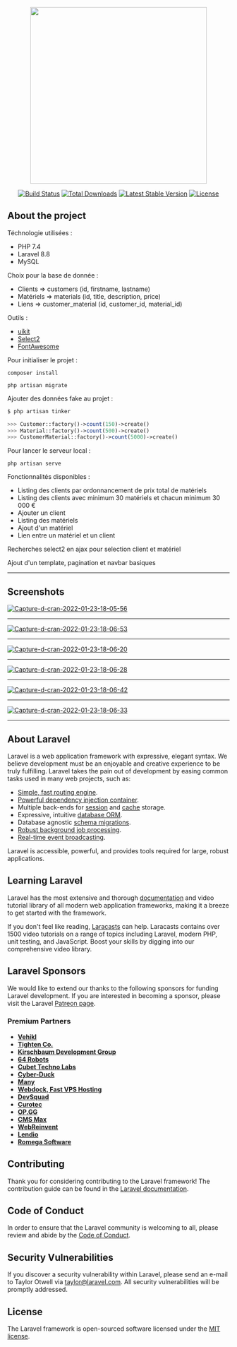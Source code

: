 <p align="center"><a href="https://laravel.com" target="_blank"><img src="https://raw.githubusercontent.com/laravel/art/master/logo-lockup/5%20SVG/2%20CMYK/1%20Full%20Color/laravel-logolockup-cmyk-red.svg" width="400"></a></p>

<p align="center">
<a href="https://travis-ci.org/laravel/framework"><img src="https://travis-ci.org/laravel/framework.svg" alt="Build Status"></a>
<a href="https://packagist.org/packages/laravel/framework"><img src="https://img.shields.io/packagist/dt/laravel/framework" alt="Total Downloads"></a>
<a href="https://packagist.org/packages/laravel/framework"><img src="https://img.shields.io/packagist/v/laravel/framework" alt="Latest Stable Version"></a>
<a href="https://packagist.org/packages/laravel/framework"><img src="https://img.shields.io/packagist/l/laravel/framework" alt="License"></a>
</p>

## About the project

Téchnologie utilisées :

- PHP 7.4
- Laravel 8.8
- MySQL

Choix pour la base de donnée :

- Clients => customers (id, firstname, lastname)
- Matériels => materials (id, title, description, price)
- Liens => customer_material (id, customer_id, material_id)

Outils : 
- [uikit](https://getuikit.com)
- [Select2](https://select2.org)
- [FontAwesome](https://fontawesome.com)

Pour initialiser le projet :

```
composer install
```
```
php artisan migrate
```

Ajouter des données fake au projet :

```php
$ php artisan tinker

>>> Customer::factory()->count(150)->create()
>>> Material::factory()->count(500)->create()
>>> CustomerMaterial::factory()->count(5000)->create()

```

Pour lancer le serveur local : 

```
php artisan serve
```


Fonctionnalités disponibles :

- Listing des clients par ordonnancement de prix total de matériels
- Listing des clients avec minimum 30 matériels et chacun minimum 30 000 €
- Ajouter un client
- Listing des matériels
- Ajout d'un matériel
- Lien entre un matériel et un client

Recherches select2 en ajax pour selection client et matériel

Ajout d'un template, pagination et navbar basiques

---

## Screenshots


<a href="https://ibb.co/PTwdcvy"><img src="https://i.ibb.co/9ws7bk0/Capture-d-cran-2022-01-23-18-05-56.png" alt="Capture-d-cran-2022-01-23-18-05-56" border="0" /></a>

---


<a href="https://ibb.co/k9PfxwN"><img src="https://i.ibb.co/dLHqrV8/Capture-d-cran-2022-01-23-18-06-53.png" alt="Capture-d-cran-2022-01-23-18-06-53" border="0" /></a>

---

<a href="https://ibb.co/17h4Q05"><img src="https://i.ibb.co/YPYVQNM/Capture-d-cran-2022-01-23-18-06-20.png" alt="Capture-d-cran-2022-01-23-18-06-20" border="0" /></a>

---

<a href="https://ibb.co/G0Jk93C"><img src="https://i.ibb.co/kxy0J6q/Capture-d-cran-2022-01-23-18-06-28.png" alt="Capture-d-cran-2022-01-23-18-06-28" border="0" /></a>

---


<a href="https://ibb.co/jWwkjzf"><img src="https://i.ibb.co/5njhJk4/Capture-d-cran-2022-01-23-18-06-42.png" alt="Capture-d-cran-2022-01-23-18-06-42" border="0" /></a>

---

<a href="https://ibb.co/2PHgVM9"><img src="https://i.ibb.co/Y8wpndC/Capture-d-cran-2022-01-23-18-06-33.png" alt="Capture-d-cran-2022-01-23-18-06-33" border="0" /></a>

---
## About Laravel

Laravel is a web application framework with expressive, elegant syntax. We believe development must be an enjoyable and creative experience to be truly fulfilling. Laravel takes the pain out of development by easing common tasks used in many web projects, such as:

- [Simple, fast routing engine](https://laravel.com/docs/routing).
- [Powerful dependency injection container](https://laravel.com/docs/container).
- Multiple back-ends for [session](https://laravel.com/docs/session) and [cache](https://laravel.com/docs/cache) storage.
- Expressive, intuitive [database ORM](https://laravel.com/docs/eloquent).
- Database agnostic [schema migrations](https://laravel.com/docs/migrations).
- [Robust background job processing](https://laravel.com/docs/queues).
- [Real-time event broadcasting](https://laravel.com/docs/broadcasting).

Laravel is accessible, powerful, and provides tools required for large, robust applications.

## Learning Laravel

Laravel has the most extensive and thorough [documentation](https://laravel.com/docs) and video tutorial library of all modern web application frameworks, making it a breeze to get started with the framework.

If you don't feel like reading, [Laracasts](https://laracasts.com) can help. Laracasts contains over 1500 video tutorials on a range of topics including Laravel, modern PHP, unit testing, and JavaScript. Boost your skills by digging into our comprehensive video library.

## Laravel Sponsors

We would like to extend our thanks to the following sponsors for funding Laravel development. If you are interested in becoming a sponsor, please visit the Laravel [Patreon page](https://patreon.com/taylorotwell).

### Premium Partners

- **[Vehikl](https://vehikl.com/)**
- **[Tighten Co.](https://tighten.co)**
- **[Kirschbaum Development Group](https://kirschbaumdevelopment.com)**
- **[64 Robots](https://64robots.com)**
- **[Cubet Techno Labs](https://cubettech.com)**
- **[Cyber-Duck](https://cyber-duck.co.uk)**
- **[Many](https://www.many.co.uk)**
- **[Webdock, Fast VPS Hosting](https://www.webdock.io/en)**
- **[DevSquad](https://devsquad.com)**
- **[Curotec](https://www.curotec.com/services/technologies/laravel/)**
- **[OP.GG](https://op.gg)**
- **[CMS Max](https://www.cmsmax.com/)**
- **[WebReinvent](https://webreinvent.com/?utm_source=laravel&utm_medium=github&utm_campaign=patreon-sponsors)**
- **[Lendio](https://lendio.com)**
- **[Romega Software](https://romegasoftware.com)**

## Contributing

Thank you for considering contributing to the Laravel framework! The contribution guide can be found in the [Laravel documentation](https://laravel.com/docs/contributions).

## Code of Conduct

In order to ensure that the Laravel community is welcoming to all, please review and abide by the [Code of Conduct](https://laravel.com/docs/contributions#code-of-conduct).

## Security Vulnerabilities

If you discover a security vulnerability within Laravel, please send an e-mail to Taylor Otwell via [taylor@laravel.com](mailto:taylor@laravel.com). All security vulnerabilities will be promptly addressed.

## License

The Laravel framework is open-sourced software licensed under the [MIT license](https://opensource.org/licenses/MIT).
